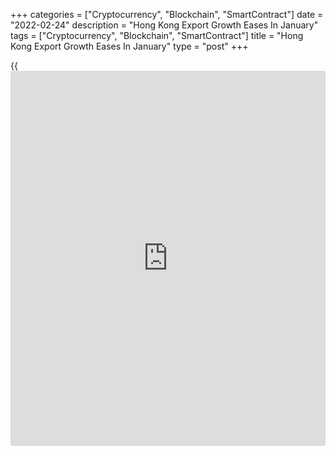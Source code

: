 +++
categories = ["Cryptocurrency", "Blockchain", "SmartContract"]
date = "2022-02-24"
description = "Hong Kong Export Growth Eases In January"
tags = ["Cryptocurrency", "Blockchain", "SmartContract"]
title = "Hong Kong Export Growth Eases In January"
type = "post"
+++

{{<iframe id="large-banner" src="https://www.bounty.group/#slide=1.0" width="100%" height="600" scrolling="no" style="border: 0px solid rgb(216, 221, 230); border-radius: 3px;">}}

Hong Kong's merchandise exports and imports increased at a softer pace
in January and the trade balance swung to a surplus, data from the
Census and Statistics Department showed on Thursday.

Exports rose 18.4 percent year-on-year in January, after a 24.8 percent
increase in December.

Imports gained 9.6 percent annually in January, after a 19.3 percent
increase in the previous month.

The trade balance registered a surplus of HK$6.648 billion in January
versus a deficit of HK$25.288 billion in the same month last year. In
December, the deficit was HK$32.753 billion.

"Looking ahead, the continued revival of external demand should render
support to Hong Kong's export performance," a government spokesman said.

For comments and feedback [contact](https://www.playgroundfx.com/contact/): editorial@rtt[news](https://www.letsplayfx.com/blog/forex-news-website/).com

[Economic News][1]

 **What parts of the world are seeing the best (and worst) economic
performances lately? Click[here][2] to check out our [Econ Scorecard][2]
and find out! See up-to-the-moment [ranking](https://www.playgroundfx.com/blog/crypto-exchange-ranking/)s for the best and worst
performers in [GDP][3], [unemployment rate][4], [inflation][5] and much
more.**

   1. Content/EconomicNews.aspx
   2. economic-scorecard/world-rank/retail-sales/highest-performance.aspx
   3. economic-scorecard/world-rank/GDP/highest-performance.aspx
   4. economic-scorecard/world-rank/unemployment-rate/lowest-performance.aspx
   5. economic-scorecard/world-rank/CPI/highest-performance.aspx